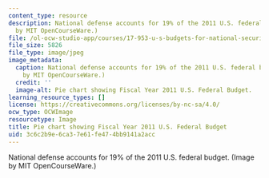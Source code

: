 ```yaml
---
content_type: resource
description: National defense accounts for 19% of the 2011 U.S. federal budget. (Image
  by MIT OpenCourseWare.)
file: /ol-ocw-studio-app/courses/17-953-u-s-budgets-for-national-security-fall-2010/3c6c2b9e6ca37e61fe474bb9141a2acc_17-953f10-th.jpg
file_size: 5826
file_type: image/jpeg
image_metadata:
  caption: National defense accounts for 19% of the 2011 U.S. federal budget. (Image
    by MIT OpenCourseWare.)
  credit: ''
  image-alt: Pie chart showing Fiscal Year 2011 U.S. Federal Budget.
learning_resource_types: []
license: https://creativecommons.org/licenses/by-nc-sa/4.0/
ocw_type: OCWImage
resourcetype: Image
title: Pie chart showing Fiscal Year 2011 U.S. Federal Budget
uid: 3c6c2b9e-6ca3-7e61-fe47-4bb9141a2acc
---
```

National defense accounts for 19% of the 2011 U.S. federal budget. (Image by MIT OpenCourseWare.)